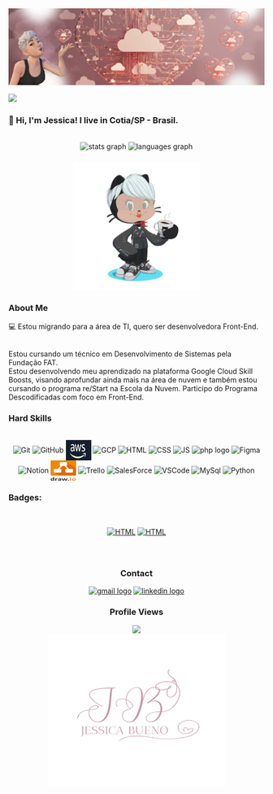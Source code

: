 <img width=100% height="50%" src="https://github.com/JessicaApBueno/JessicaApBueno/blob/main/Pink%20%26%20Brown%20Illustration%20Personal%20LinkedIn%20Banner%20(10).png"/>

<a href="https://git.io/typing-svg"><img src="https://readme-typing-svg.herokuapp.com?font=Imperial+Script&size=100&duration=3000&pause=0000&color=C097C0&width=600&height=200&lines=Hello!!!;Be+Welcome+%E2%9D%A4%EF%B8%8F" /></a>


<h3 align="left"> 👋 Hi, I'm Jessica! I live in Cotia/SP  - Brasil.</h3>

<br clear="both">

<div align="center">
  <img src="https://github-readme-stats.vercel.app/api?username=JessicaApBueno&hide_title=false&hide_rank=true&show_icons=true&include_all_commits=true&count_private=true&disable_animations=false&theme=rose_pine&locale=en&hide_border=false&order=1" height="150" alt="stats graph"  />
  <img src="https://github-readme-stats.vercel.app/api/top-langs?username=JessicaApBueno&locale=en&hide_title=false&layout=compact&card_width=320&langs_count=5&theme=rose_pine&hide_border=false&order=2" height="150" alt="languages graph"  />
</div>

###

<div>
<div align="center">
  <img height="250em" src="https://github.com/JessicaApBueno/JessicaApBueno/blob/main/octocat-1737055773569.png" />
 </div>
 <div>
  
### About Me
💻 Estou migrando para a área de TI, quero ser desenvolvedora Front-End.
  
<br>
  Estou cursando um técnico em Desenvolvimento de Sistemas pela Fundação FAT. <br>
  Estou desenvolvendo meu aprendizado na plataforma Google Cloud Skill Boosts, visando aprofundar ainda mais na área de nuvem e também estou cursando o programa re/Start na Escola da Nuvem.
  Participo do Programa Descodificadas com foco em Front-End.
</div>
 </div>

### Hard Skills

<div style="display: inline_block" align="center"><br>
<img align="center" alt="Git" height="40" width="50" src="https://img.icons8.com/?size=100&id=20906&format=png&color=000000" />
<img align="center" alt="GitHub" height="40" width="50" src="https://img.icons8.com/?size=100&id=52539&format=png&color=000000" />
<img align="center" alt="AWS" height="40" width="50" src="https://github.com/JessicaApBueno/JessicaApBueno/blob/main/aws.jpg" />
<img align="center" alt="GCP" height="40" width="50" src="https://cdn.jsdelivr.net/gh/devicons/devicon/icons/googlecloud/googlecloud-original.svg" height="40" alt="googlecloud logo" />
<img align="center" alt="HTML" height="40" width="50" src="https://img.icons8.com/?size=100&id=20909&format=png&color=000000" />
<img align="center" alt="CSS" height="40" width="50" src="https://img.icons8.com/?size=100&id=21278&format=png&color=000000" />
<img align="center" alt="JS" height="40" width="50" src="https://img.icons8.com/?size=100&id=PXTY4q2Sq2lG&format=png&color=000000" />
<img align="center" src="https://cdn.jsdelivr.net/gh/devicons/devicon/icons/php/php-original.svg" height="40" width="50" alt="php logo"/>
<img align="center" alt="Figma" height="40" width="50" src="https://img.icons8.com/?size=100&id=8gfeOoqrHqJU&format=png&color=000000" />
<img align="center" alt="Notion" height="40" width="50" src="https://img.icons8.com/?size=100&id=wue74HqaylSJ&format=png&color=000000" />
<img align="center" alt="Draw.io" height="40" width="50" src="https://github.com/JessicaApBueno/JessicaApBueno/blob/main/draw-io.svg" />
<img align="center" alt="Trello" height="40" width="50" src="https://cdn.jsdelivr.net/gh/devicons/devicon/icons/trello/trello-plain.svg" height="40" alt="trello logo"  />
<img  align="center" alt="SalesForce" height="40" width="50" src="https://img.icons8.com/?size=100&id=38804&format=png&color=000000" />
<img align="center" alt="VSCode" height="40" width="50" src="https://cdn.jsdelivr.net/gh/devicons/devicon/icons/vscode/vscode-original.svg" height="40" alt="vscode logo"  />
<img align="center" alt="MySql" height="40" width="50" src="https://cdn.jsdelivr.net/gh/devicons/devicon/icons/mysql/mysql-original.svg" height="40" alt="mysql logo"  />
<img align="center" alt="Python" height="40" width="50" src="https://cdn.jsdelivr.net/gh/devicons/devicon/icons/python/python-original.svg" height="40" alt="python logo"  />
</div>

###

###
### Badges:

<div style="display: inline_block" align="center"><br>

<a href="https://www.credly.com/badges/c7733741-86c8-4cd5-8b29-dd983fa04072/linked_in_profile"> <img align="center" alt="HTML" height="200" width="200" src="https://images.credly.com/size/340x340/images/8d67bbf4-128b-4141-b5f1-1bc61bbfbaa6/image.png" /></a>
<a href="https://www.credly.com/badges/296c9b48-0f91-48bc-a37f-eab25362229a"> <img align="center" alt="HTML" height="200" width="200" src="https://images.credly.com/size/340x340/images/4dda8ae4-99ee-476c-bca3-6f0adbab42fe/image.png" /></a>


###
<br>

### Contact


<div  align="center">
 <a href = "mailto:buenojessicaaparecida@gmail.com"><img src="https://raw.githubusercontent.com/maurodesouza/profile-readme-generator/master/src/assets/icons/social/gmail/default.svg" width="52" height="40" alt="gmail logo" ></a>
  <a href="https://www.linkedin.com/in/jessica-ap-bueno/" target="_blank"><img src="https://raw.githubusercontent.com/maurodesouza/profile-readme-generator/master/src/assets/icons/social/linkedin/default.svg" width="52" height="40" alt="linkedin logo" ></a> 
 
</div>

###
 ###   Profile Views
 
  <div align="center">
  <img src="https://profile-counter.glitch.me/JessicaApBueno/count.svg?"  />
</div>
<div align="center">
<img height="300" width="350" src="https://github.com/JessicaApBueno/JessicaApBueno/blob/main/image_CapCut%20Commerce%20Pro_202503120835.png"/>
</div>




